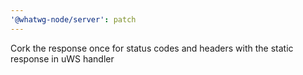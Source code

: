 ```yaml
---
'@whatwg-node/server': patch
---
```


Cork the response once for status codes and headers with the static response in uWS handler
